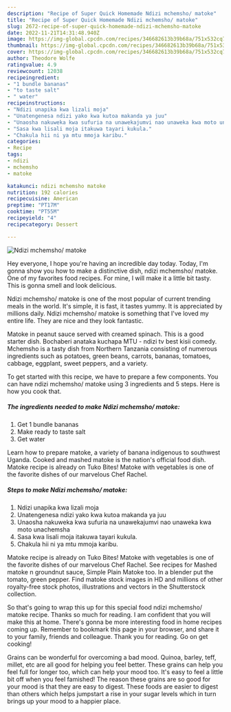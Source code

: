 ```yaml
---
description: "Recipe of Super Quick Homemade Ndizi mchemsho/ matoke"
title: "Recipe of Super Quick Homemade Ndizi mchemsho/ matoke"
slug: 2672-recipe-of-super-quick-homemade-ndizi-mchemsho-matoke
date: 2022-11-21T14:31:48.940Z
image: https://img-global.cpcdn.com/recipes/346682613b39b68a/751x532cq70/ndizi-mchemsho-matoke-recipe-main-photo.jpg
thumbnail: https://img-global.cpcdn.com/recipes/346682613b39b68a/751x532cq70/ndizi-mchemsho-matoke-recipe-main-photo.jpg
cover: https://img-global.cpcdn.com/recipes/346682613b39b68a/751x532cq70/ndizi-mchemsho-matoke-recipe-main-photo.jpg
author: Theodore Wolfe
ratingvalue: 4.9
reviewcount: 12038
recipeingredient:
- "1 bundle bananas"
- "to taste salt"
- " water"
recipeinstructions:
- "Ndizi unapika kwa lizali moja"
- "Unatengenesa ndizi yako kwa kutoa makanda ya juu"
- "Unaosha nakuweka kwa sufuria na unawekajumvi nao unaweka kwa moto unachemsha"
- "Sasa kwa lisali moja itakuwa tayari kukula."
- "Chakula hii ni ya mtu mmoja karibu."
categories:
- Recipe
tags:
- ndizi
- mchemsho
- matoke

katakunci: ndizi mchemsho matoke 
nutrition: 192 calories
recipecuisine: American
preptime: "PT17M"
cooktime: "PT55M"
recipeyield: "4"
recipecategory: Dessert

---
```



![Ndizi mchemsho/ matoke](https://img-global.cpcdn.com/recipes/346682613b39b68a/751x532cq70/ndizi-mchemsho-matoke-recipe-main-photo.jpg)

Hey everyone, I hope you're having an incredible day today. Today, I'm gonna show you how to make a distinctive dish, ndizi mchemsho/ matoke. One of my favorites food recipes. For mine, I will make it a little bit tasty. This is gonna smell and look delicious.

Ndizi mchemsho/ matoke is one of the most popular of current trending meals in the world. It's simple, it is fast, it tastes yummy. It is appreciated by millions daily. Ndizi mchemsho/ matoke is something that I've loved my entire life. They are nice and they look fantastic.

Matoke in peanut sauce served with creamed spinach. This is a good starter dish. Bochaberi anataka kuchapa MTU - ndizi tv best kisii comedy. Mchemsho is a tasty dish from Northern Tanzania consisting of numerous ingredients such as potatoes, green beans, carrots, bananas, tomatoes, cabbage, eggplant, sweet peppers, and a variety.


To get started with this recipe, we have to prepare a few components. You can have ndizi mchemsho/ matoke using 3 ingredients and 5 steps. Here is how you cook that.

<!--inarticleads1-->

##### The ingredients needed to make Ndizi mchemsho/ matoke:

1. Get 1 bundle bananas
1. Make ready to taste salt
1. Get  water


Learn how to prepare matoke, a variety of banana indigenous to southwest Uganda. Cooked and mashed matoke is the nation&#39;s official food dish. Matoke recipe is already on Tuko Bites! Matoke with vegetables is one of the favorite dishes of our marvelous Chef Rachel. 

<!--inarticleads2-->

##### Steps to make Ndizi mchemsho/ matoke:

1. Ndizi unapika kwa lizali moja
1. Unatengenesa ndizi yako kwa kutoa makanda ya juu
1. Unaosha nakuweka kwa sufuria na unawekajumvi nao unaweka kwa moto unachemsha
1. Sasa kwa lisali moja itakuwa tayari kukula.
1. Chakula hii ni ya mtu mmoja karibu.


Matoke recipe is already on Tuko Bites! Matoke with vegetables is one of the favorite dishes of our marvelous Chef Rachel. See recipes for Mashed matoke n groundnut sauce, Simple Plain Matoke too. In a blender put the tomato, green pepper. Find matoke stock images in HD and millions of other royalty-free stock photos, illustrations and vectors in the Shutterstock collection. 

So that's going to wrap this up for this special food ndizi mchemsho/ matoke recipe. Thanks so much for reading. I am confident that you will make this at home. There's gonna be more interesting food in home recipes coming up. Remember to bookmark this page in your browser, and share it to your family, friends and colleague. Thank you for reading. Go on get cooking!

Grains can be wonderful for overcoming a bad mood. Quinoa, barley, teff, millet, etc are all good for helping you feel better. These grains can help you feel full for longer too, which can help your mood too. It's easy to feel a little bit off when you feel famished! The reason these grains are so good for your mood is that they are easy to digest. These foods are easier to digest than others which helps jumpstart a rise in your sugar levels which in turn brings up your mood to a happier place.
